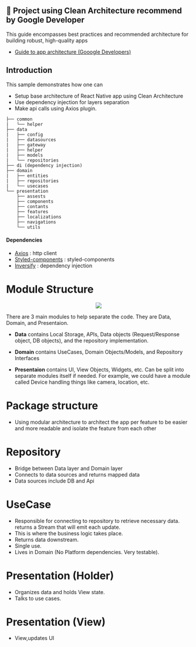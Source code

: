 ## 🚀 Project using Clean Architecture recommend by Google Developer
This guide encompasses best practices and recommended architecture for building robust, high-quality apps
- [Guide to app architecture (Gooogle Developers)](https://developer.android.com/topic/architecture?continue=https%3A%2F%2Fdeveloper.android.com%2Fcourses%2Fpathways%2Fandroid-architecture%3Fhl%3Dvi%23article-https%3A%2F%2Fdeveloper.android.com%2Ftopic%2Farchitecture)
## Introduction
This sample demonstrates how one can

- Setup base architecture of React Native app using Clean Architecture
- Use dependency injection for layers separation
- Make api calls using Axios plugin.

```
├── common
|   └── helper
├── data
|   ├── config
|   ├── datasources
|   ├── gateway
|   ├── helper
|   ├── models
|   └── repositories
├── di (dependency injection)
├── domain 
|   ├── entities
|   ├── repositories
|   └── usecases
└── presentation
    ├── assests
    ├── components
    ├── contants
    ├── features
    ├── localizations
    ├── navigations
    └── utils
```

#### Dependencies
- [Axios](https://github.com/axios/axios) : http client
- [Styled-components](https://github.com/styled-components/styled-components) : styled-components
- [Inversify](https://github.com/inversify/InversifyJS) : dependency injection

# Module Structure

<p align="center">
  <img src="https://camo.githubusercontent.com/a5485a38e6af7aa1055807a47e1833fc9a35eb7b997940b26936dcffae760623/68747470733a2f2f6d69726f2e6d656469756d2e636f6d2f6d61782f3737322f302a73664344456235373157442d374566502e6a7067" />
</p>

There are 3 main modules to help separate the code. They are Data, Domain, and Presentaion.

- **Data** contains Local Storage, APIs, Data objects (Request/Response object, DB objects), and the repository implementation.

- **Domain** contains UseCases, Domain Objects/Models, and Repository Interfaces

- **Presentaion** contains UI, View Objects, Widgets, etc. Can be split into separate modules itself if needed. For example, we could have a module called Device handling things like camera, location, etc.


# Package structure
- Using modular architecture to architect the app per feature to be easier and more readable and isolate the feature from each other

# Repository
- Bridge between Data layer and Domain layer
- Connects to data sources and returns mapped data
- Data sources include DB and Api

# UseCase
- Responsible for connecting to repository to retrieve necessary data. returns a Stream that will emit each update.
- This is where the business logic takes place.
- Returns data downstream.
- Single use.
- Lives in Domain (No Platform dependencies. Very testable).

# Presentation (Holder)
- Organizes data and holds View state.
- Talks to use cases.

# Presentation (View)
- View,updates UI
